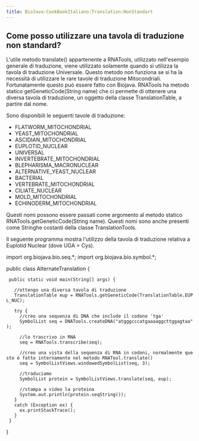```yaml
---
title: BioJava:CookBookItaliano:Translation:NonStandart
---
```


Come posso utilizzare una tavola di traduzione non standard?
------------------------------------------------------------

L'utile metodo translate() appartenente a RNATools, utilizzato
nell'esempio generale di traduzione, viene utilizzato solamente quando
si utilizza la tavola di traduzione Universale. Questo metodo non
funziona se si ha la necessità di utilizzare le rare tavole di
traduzione Mitocondriali. Fortunatamente questo può essere fatto con
Biojava. RNATools ha metodo statico getGeneticCode(String name) che ci
permette di ottenere una diversa tavola di traduzione, un oggetto della
classe TranslationTable, a partire dal nome.

Sono disponibili le seguenti tavole di traduzione:

-   FLATWORM\_MITOCHONDRIAL
-   YEAST\_MITOCHONDRIAL
-   ASCIDIAN\_MITOCHONDRIAL
-   EUPLOTID\_NUCLEAR
-   UNIVERSAL
-   INVERTEBRATE\_MITOCHONDRIAL
-   BLEPHARISMA\_MACRONUCLEAR
-   ALTERNATIVE\_YEAST\_NUCLEAR
-   BACTERIAL
-   VERTEBRATE\_MITOCHONDRIAL
-   CILIATE\_NUCLEAR
-   MOLD\_MITOCHONDRIAL
-   ECHINODERM\_MITOCHONDRIAL

Questi nomi possono essere passati come argomento al metodo statico
RNATools.getGeneticCode(String name). Questi nomi sono anche presenti
come Stringhe costanti della classe TranslationTools.

Il seguente programma mostra l'utilizzo della tavola di traduzione
relativa a Euplotid Nuclear (dove UGA = Cys).

<java> import org.biojava.bio.seq.\*; import org.biojava.bio.symbol.\*;

public class AlternateTranslation {

` public static void main(String[] args) {`

`   //ottengo una diversa tavola di traduzione`  
`   TranslationTable eup = RNATools.getGeneticCode(TranslationTable.EUPL_NUC);`

`   try {`  
`     //creo una sequenza di DNA che include il codono 'tga'`  
`     SymbolList seq = DNATools.createDNA("atgggcccatgaaaaggcttggagtaa");`

`     //lo trascrivo in RNA`  
`     seq = RNATools.transcribe(seq);`

`     //creo una vista della sequenza di RNA in codoni, normalmente questo è fatto internamente nel metodo RNATool.translate()`  
`     seq = SymbolListViews.windowedSymbolList(seq, 3);`

`     //traduciamo`  
`     SymbolList protein = SymbolListViews.translate(seq, eup);`

`     //stampa a video la proteina`  
`     System.out.println(protein.seqString());`  
`   }`  
`   catch (Exception ex) {`  
`     ex.printStackTrace();`  
`   }`  
` }`

} </java>
